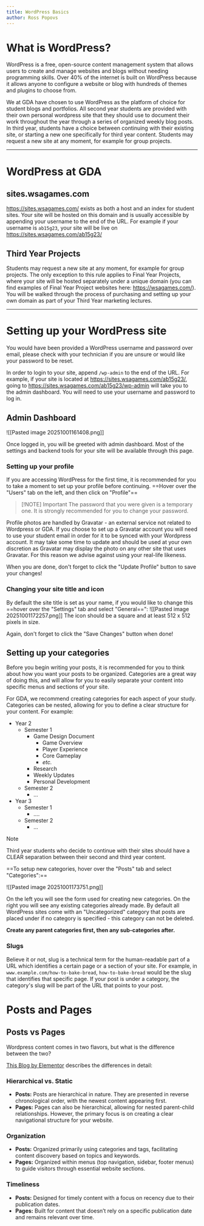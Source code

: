 ```yaml
---
title: WordPress Basics
author: Ross Popovs
---
```

# What is WordPress?
WordPress is a free, open-source content management system that allows users to create and manage websites and blogs without needing programming skills. Over 40% of the internet is built on WordPress because it allows anyone to configure a website or blog with hundreds of themes and plugins to choose from.

We at GDA have chosen to use WordPress as the platform of choice for student blogs and portfolios. All second year students are provided with their own personal wordpress site that they should use to document their work throughout the year through a series of organized weekly blog posts. In third year, students have a choice between continuing with their existing site, or starting a new one specifically for third year content. Students may request a new site at any moment, for example for group projects.

---
# WordPress at GDA
## sites.wsagames.com
https://sites.wsagames.com/ exists as both a host and an index for student sites. Your site will be hosted on this domain and is usually accessible by appending your username to the end of the URL. For example if your username is `ab15g23`, your site will be live on https://sites.wsagames.com/ab15g23/

## Third Year Projects
Students may request a new site at any moment, for example for group projects.
The only exception to this rule applies to Final Year Projects, where your site will be hosted separately under a unique domain (you can find examples of Final Year Project websites here: https://wsagames.com/). You will be walked through the process of purchasing and setting up your own domain as part of your Third Year marketing lectures. 

---
# Setting up your WordPress site
You would have been provided a WordPress username and password over email, please check with your technician if you are unsure or would like your password to be reset.

In order to login to your site, append `/wp-admin` to the end of the URL. For example, if your site is located at https://sites.wsagames.com/ab15g23/, going to https://sites.wsagames.com/ab15g23/wp-admin will take you to the admin dashboard. You will need to use your username and password to log in. 

## Admin Dashboard
![[Pasted image 20251001161408.png]]

Once logged in, you will be greeted with admin dashboard. Most of the settings and backend tools for your site will be available through this page.

### Setting up your profile
If you are accessing WordPress for the first time, it is recommended for you to take a moment to set up your profile before continuing. 
==Hover over the "Users" tab on the left, and then click on "Profile"==

> [!NOTE] Important
> The password that you were given is a temporary one. It is strongly recommended for you to change your password.

Profile photos are handled by Gravatar - an external service not related to Wordpress or GDA. If you choose to set up a Gravatar account you will need to use your student email in order for it to be synced with your Wordpress account. It may take some time to update and should be used at your own discretion as Gravatar may display the photo on any other site that uses Gravatar. For this reason we advise against using your real-life likeness.

When you are done, don't forget to click the "Update Profile" button to save your changes!

### Changing your site title and icon
By default the site title is set as your name, if you would like to change this ==hover over the "Settings" tab and select "General==":
![[Pasted image 20251001172257.png]]
The icon should be a square and at least 512 x 512 pixels in size.

Again, don't forget to click the "Save Changes" button when done!

## Setting up your categories
Before you begin writing your posts, it is recommended for you to think about how you want your posts to be organized. Categories are a great way of doing this, and will allow for you to easily separate your content into specific menus and sections of your site.

For GDA, we recommend creating categories for each aspect of your study. Categories can be nested, allowing for you to define a clear structure for your content. For example:
- Year 2
	- Semester 1
		- Game Design Document
			- Game Overview
			- Player Experience
			- Core Gameplay
			- *etc.*
		- Research
		- Weekly Updates
		- Personal Development
	- Semester 2
		- ...
- Year 3
	- Semester 1
		- ....
	- Semester 2
		- ...

> [!NOTE]
> Third year students who decide to continue with their sites should have a CLEAR separation between their second and third year content.

==To setup new categories, hover over the "Posts" tab and select "Categories":==

![[Pasted image 20251001173751.png]]

On the left you will see the form used for creating new categories. On the right you will see any existing categories already made. By default all WordPress sites come with an "Uncategorized" category that posts are placed under if no category is specified - this category can not be deleted.

**Create any parent categories first, then any sub-categories after.**
### Slugs
Believe it or not, slug is a technical term for the human-readable part of a URL which identifies a certain page or a section of your site. For example, in `www.example.com/how-to-bake-bread`, `how-to-bake-bread` would be the slug that identifies that specific page. If your post is under a category, the category's slug will be part of the URL that points to your post.

# Posts and Pages
## Posts vs Pages

Wordpress content comes in two flavors, but what is the difference between the two?

[This Blog by Elementor](https://elementor.com/blog/post-vs-page/?utm_source=google&utm_medium=cpc&utm_campaign=22685771421&utm_term=&lang=&elem=Cj0KCQjwovPGBhDxARIsAFhgkwQrIP30iI9LjU1hBq43ZoiKefB-6Xec6MU5omKRsa9y5RlBGf9JKUkaAt-sEALw_wcB&gad_source=1&gad_campaignid=22685771421&gclid=Cj0KCQjwovPGBhDxARIsAFhgkwQrIP30iI9LjU1hBq43ZoiKefB-6Xec6MU5omKRsa9y5RlBGf9JKUkaAt-sEALw_wcB) describes the differences in detail:
### Hierarchical vs. Static

- **Posts:** Posts are hierarchical in nature. They are presented in reverse chronological order, with the newest content appearing first.
- **Pages:** Pages can also be hierarchical, allowing for nested parent-child relationships. However, the primary focus is on creating a clear navigational structure for your website.

### Organization

- **Posts:** Organized primarily using categories and tags, facilitating content discovery based on topics and keywords.
- **Pages:** Organized within menus (top navigation, sidebar, footer menus) to guide visitors through essential website sections.

### Timeliness

- **Posts:** Designed for timely content with a focus on recency due to their publication dates.
- **Pages:** Built for content that doesn’t rely on a specific publication date and remains relevant over time.






